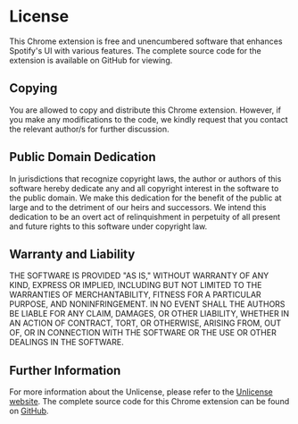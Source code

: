 # License

This Chrome extension is free and unencumbered software that enhances Spotify's UI with various features. The complete source code for the extension is available on GitHub for viewing.

## Copying

You are allowed to copy and distribute this Chrome extension. However, if you make any modifications to the code, we kindly request that you contact the relevant author/s for further discussion.

## Public Domain Dedication

In jurisdictions that recognize copyright laws, the author or authors of this software hereby dedicate any and all copyright interest in the software to the public domain. We make this dedication for the benefit of the public at large and to the detriment of our heirs and successors. We intend this dedication to be an overt act of relinquishment in perpetuity of all present and future rights to this software under copyright law.

## Warranty and Liability

THE SOFTWARE IS PROVIDED "AS IS," WITHOUT WARRANTY OF ANY KIND, EXPRESS OR IMPLIED, INCLUDING BUT NOT LIMITED TO THE WARRANTIES OF MERCHANTABILITY, FITNESS FOR A PARTICULAR PURPOSE, AND NONINFRINGEMENT. IN NO EVENT SHALL THE AUTHORS BE LIABLE FOR ANY CLAIM, DAMAGES, OR OTHER LIABILITY, WHETHER IN AN ACTION OF CONTRACT, TORT, OR OTHERWISE, ARISING FROM, OUT OF, OR IN CONNECTION WITH THE SOFTWARE OR THE USE OR OTHER DEALINGS IN THE SOFTWARE.

## Further Information

For more information about the Unlicense, please refer to the [Unlicense website](https://unlicense.org). The complete source code for this Chrome extension can be found on [GitHub](https://github.com/your-username/your-repo).
